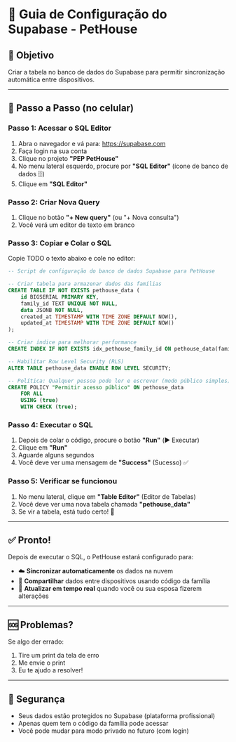 # 📘 Guia de Configuração do Supabase - PetHouse

## 🎯 Objetivo
Criar a tabela no banco de dados do Supabase para permitir sincronização automática entre dispositivos.

---

## 📱 Passo a Passo (no celular)

### **Passo 1: Acessar o SQL Editor**
1. Abra o navegador e vá para: https://supabase.com
2. Faça login na sua conta
3. Clique no projeto **"PEP PetHouse"**
4. No menu lateral esquerdo, procure por **"SQL Editor"** (ícone de banco de dados 🗄️)
5. Clique em **"SQL Editor"**

### **Passo 2: Criar Nova Query**
1. Clique no botão **"+ New query"** (ou "+ Nova consulta")
2. Você verá um editor de texto em branco

### **Passo 3: Copiar e Colar o SQL**
Copie TODO o texto abaixo e cole no editor:

```sql
-- Script de configuração do banco de dados Supabase para PetHouse

-- Criar tabela para armazenar dados das famílias
CREATE TABLE IF NOT EXISTS pethouse_data (
    id BIGSERIAL PRIMARY KEY,
    family_id TEXT UNIQUE NOT NULL,
    data JSONB NOT NULL,
    created_at TIMESTAMP WITH TIME ZONE DEFAULT NOW(),
    updated_at TIMESTAMP WITH TIME ZONE DEFAULT NOW()
);

-- Criar índice para melhorar performance
CREATE INDEX IF NOT EXISTS idx_pethouse_family_id ON pethouse_data(family_id);

-- Habilitar Row Level Security (RLS)
ALTER TABLE pethouse_data ENABLE ROW LEVEL SECURITY;

-- Política: Qualquer pessoa pode ler e escrever (modo público simples)
CREATE POLICY "Permitir acesso público" ON pethouse_data
    FOR ALL
    USING (true)
    WITH CHECK (true);
```

### **Passo 4: Executar o SQL**
1. Depois de colar o código, procure o botão **"Run"** (▶️ Executar)
2. Clique em **"Run"**
3. Aguarde alguns segundos
4. Você deve ver uma mensagem de **"Success"** (Sucesso) ✅

### **Passo 5: Verificar se funcionou**
1. No menu lateral, clique em **"Table Editor"** (Editor de Tabelas)
2. Você deve ver uma nova tabela chamada **"pethouse_data"**
3. Se vir a tabela, está tudo certo! 🎉

---

## ✅ Pronto!

Depois de executar o SQL, o PetHouse estará configurado para:
- ☁️ **Sincronizar automaticamente** os dados na nuvem
- 👥 **Compartilhar** dados entre dispositivos usando código da família
- 🔄 **Atualizar em tempo real** quando você ou sua esposa fizerem alterações

---

## 🆘 Problemas?

Se algo der errado:
1. Tire um print da tela de erro
2. Me envie o print
3. Eu te ajudo a resolver!

---

## 🔐 Segurança

- Seus dados estão protegidos no Supabase (plataforma profissional)
- Apenas quem tem o código da família pode acessar
- Você pode mudar para modo privado no futuro (com login)
